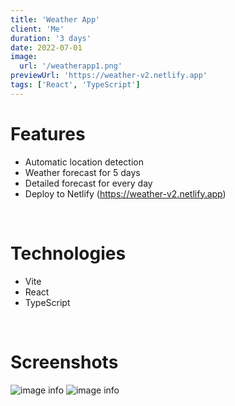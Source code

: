 ```yaml
---
title: 'Weather App'
client: 'Me'
duration: '3 days'
date: 2022-07-01
image:
  url: '/weatherapp1.png'
previewUrl: 'https://weather-v2.netlify.app'
tags: ['React', 'TypeScript']
---
```


# Features

- Automatic location detection
- Weather forecast for 5 days
- Detailed forecast for every day
- Deploy to Netlify (https://weather-v2.netlify.app)

&nbsp;

# Technologies

- Vite
- React
- TypeScript

&nbsp;

# Screenshots

![image info](/weatherapp1.png)
![image info](/weatherapp2.png)
